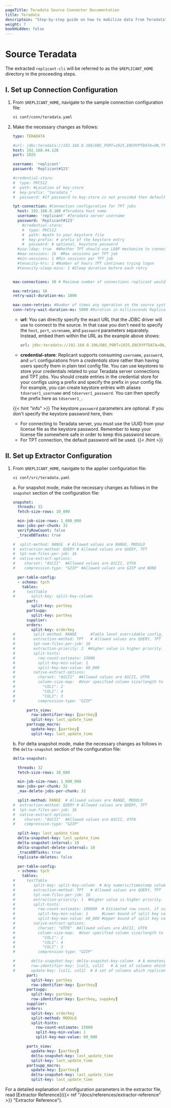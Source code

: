 ```yaml
---
pageTitle: Teradata Source Connector Documentation
title: Teradata
descriptoin: "Step-by-step guide on how to mobilize data from Teradata"
weight: 7
bookHidden: false
---
```


# Source Teradata

The extracted `replicant-cli` will be referred to as the `$REPLICANT_HOME` directory in the proceeding steps.

## I. Set up Connection Configuration

1. From `$REPLICANT_HOME`, navigate to the sample connection configuration file:

   ```BASH
   vi conf/conn/teradata.yaml
   ```

2. Make the necessary changes as follows:

   ```YAML
   type: TERADATA

   #url: jdbc:teradata://192.168.0.106/DBS_PORT=1025,ENCRYPTDATA=ON,TYPE=FASTEXPORT,USER=replicant,PASSWORD=Replicant#123
   host: 192.168.44.128
   port: 1025

   username: 'replicant'
   password: 'Replicant#123'

   #credential-store:
   #  type: PKCS12
   #  path: #Location of key-store
   #  key-prefix: "teradata_"
   #  password: #If password to key-store is not provided then default password will be used

   tpt-connection: #Connection configuration for TPT jobs
     host: 192.168.0.108 #Teradata host name
     username: 'replicant' #Teradata server username
     password: 'Replicant#123'
       #credential-store:
       #  type: PKCS12
       #  path: #path to your keystore file
       #  key-prefix: # prefix of the keystore entry
       #  password: # optional, keystore password
     #use-ldap: true  #Whether TPT should use LDAP mechanism to connect to TD
     #max-sessions: 16  #Max sessions per TPT job
     #min-sessions: 1 #Min sessions per TPT job
     #tenacity-hrs: 1 #Number of hours TPT continues trying logon
     #tenacity-sleep-mins: 1 #Sleep duration before each retry


   max-connections: 30 # Maximum number of connections replicant would use to fetch data from source Teradata.

   max-retries: 10 
   retry-wait-duration-ms: 1000

   max-conn-retries: #Number of times any operation on the source system will be re-attempted on failures.
   conn-retry-wait-duration-ms: 5000 #Duration in milliseconds Replicant should wait before performing then next retry of a failed operation
   ```
   - **url**: You can directly specify the exact URL that the JDBC driver will use to connect to the source. In that case you don't need to specify the `host`, `port`, `usrename`, and `password` parameters separately. Instead, embed them within the URL as the example above shows:

     ```YAML
     url: jdbc:teradata://192.168.0.106/DBS_PORT=1025,ENCRYPTDATA=ON,TYPE=FASTEXPORT,USER=replicant,PASSWORD=Replicant#123
      ```
   - **credential-store**: Replicant supports consuming `username`, `password`, and `url` configurations from a _credentials store_ rather than having users specify them in plain text config file. You can use keystores to store your credentials related to your Teradata server connections and TPT jobs. You should create entries in the credential store for your configs using a prefix and specify the prefix in your config file. For example, you can create keystore entries with aliases `tdserver1_username` and `tdserver1_password`. You can then specify the prefix here as `tdserver1_`.

   {{< hint "info" >}}
   The keystore `password` parameters are optional. If you don't specify the keystore password here, then:
   - For connecting to Teradata server, you must use the UUID from your license file as the keystore password. Remember to keep your license file somewhere safe in order to keep this password secure.
   - For TPT connection, the default password will be used.
   {{< /hint >}}

## II. Set up Extractor Configuration

1. From `$REPLICANT_HOME`, navigate to the applier configuration file:
   ```BASH
   vi conf/src/teradata.yaml
   ```
  
    a. For snapshot mode, make the necessary changes as follows in the `snapshot` section of the configuration file:

    ```YAML
    snapshot:
      threads: 32
      fetch-size-rows: 10_000

      min-job-size-rows: 1_000_000
      max-jobs-per-chunk: 32
      verifyRowCount: false
      _traceDBTasks: true

    #  split-method: RANGE  # Allowed values are RANGE, MODULO
    #  extraction-method: QUERY # Allowed values are QUERY, TPT
    #  tpt-num-files-per-job: 16
    #  native-extract-options:
    #    charset: "ASCII"  #Allowed values are ASCII, UTF8
    #    compression-type: "GZIP" #Allowed values are GZIP and NONE

      per-table-config:
      - schema: tpch
        tables:
    #     testTable
    #       split-key: split-key-column
          part:
            split-key: partkey
          partsupp:
            split-key: partkey
          supplier:
          orders:
            split-key: orderkey
    #        split-method: RANGE      #Table level overridable config, allowed values : RANGE, MODULO
    #        extraction-method: TPT   # Allowed values are QUERY, TPT
    #        tpt-num-files-per-job: 16
    #        extraction-priority: 2  #Higher value is higher priority. Both positive and negative values are allowed. Default priority is 0 if unspecified.
    #        split-hints:
    #          row-count-estimate: 15000
    #          split-key-min-value: 1
    #          split-key-max-value: 60_000
    #        native-extract-options:
    #          charset: "ASCII"  #Allowed values are ASCII, UTF8
    #          column-size-map:  #User specified column size/length to be used while exporting with TPT
    #            "COL1": 2
    #            "COL2": 4
    #            "COL3": 3
    #          compression-type: "GZIP"

          parts_view:
            row-identifier-key: [partkey]
            split-key: last_update_time
          partsupp_macro:
            update-key: [partkey]
            split-key: last_update_time
    ```

    b. For delta snapshot mode, make the necessary changes as follows in the `delta-snapshot` section of the configuration file:

    ```YAML
    delta-snapshot:

      threads: 32
      fetch-size-rows: 10_000

      min-job-size-rows: 1_000_000
      max-jobs-per-chunk: 32
      _max-delete-jobs-per-chunk: 32

      split-method: RANGE  # Allowed values are RANGE, MODULO
    #  extraction-method: QUERY # Allowed values are QUERY, TPT
    #  tpt-num-files-per-job: 16
    #  native-extract-options:
    #    charset: "ASCII"  #Allowed values are ASCII, UTF8
    #    compression-type: "GZIP"

      split-key: last_update_time
      delta-snapshot-key: last_update_time
      delta-snapshot-interval: 10
      delta-snapshot-delete-interval: 10
      _traceDBTasks: true
      replicate-deletes: false

      per-table-config:
      - schema: tpch
        tables:
    #     testTable
    #        split-key: split-key-column  # Any numeric/timestamp column with sufficiently large number of distincts
    #        extraction-method: TPT   # Allowed values are QUERY, TPT
    #        tpt-num-files-per-job: 16
    #        extraction-priority: 1  #Higher value is higher priority. Both positive and negative values are allowed. Default priority is 0 if unspecified.
    #        split-hints:
    #          row-count-estimate: 100000  # Estimated row count, if supplied replicant will leverage
    #          split-key-min-value: 1      #Lower bound of split key value
    #          split-key-max-value: 60_000 #Upper bound of split key value, if supplied replicant will leverage and avoid querying source database for the same
    #        native-extract-options:
    #          charset: "UTF8"  #Allowed values are ASCII, UTF8
    #          column-size-map:  #User specified column size/length to be used while exporting with TPT
    #            "COL1": 2
    #            "COL2": 4
    #            "COL3": 3
    #          compression-type: "GZIP"

    #       delta-snapshot-key: delta-snapshot-key-column  # A monotonic increasing numeric/timestamp column which gets new value on each INSERT/UPDATE
    #       row-identifier-key: [col1, col2]   # A set of columns which uniquely identify a row
    #       update-key: [col1, col2]  # A set of columns which replicant should use to perform deletes/updates during incremental replication
          part:
            split-key: partkey
            row-identifier-key: [partkey]
          partsupp:
            split-key: partkey
            row-identifier-key: [partkey, suppkey]
          supplier:
          orders:
            split-key: orderkey
            split-method: MODULO
            split-hints:
              row-count-estimate: 15000
              split-key-min-value: 1
              split-key-max-value: 60_000

          parts_view:
            update-key: [partkey]
            delta-snapshot-key: last_update_time
            split-key: last_update_time
          partsupp_macro:
            update-key: [partkey]
            delta-snapshot-key: last_update_time
            split-key: last_update_time
    ```

For a detailed explanation of configuration parameters in the extractor file, read [Extractor Reference]({{< ref "/docs/references/extractor-reference" >}} "Extractor Reference").
